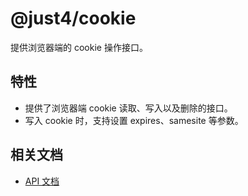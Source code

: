 # @just4/cookie

提供浏览器端的 cookie 操作接口。

## 特性
- 提供了浏览器端 cookie 读取、写入以及删除的接口。
- 写入 cookie 时，支持设置 expires、samesite 等参数。

## 相关文档
- [API 文档](https://heeroluo.github.io/just4/cookie/index.html)
